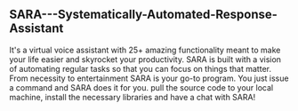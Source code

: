 ## SARA---Systematically-Automated-Response-Assistant

It's a virtual voice assistant with 25+ amazing functionality meant to make your life easier and skyrocket your productivity.
SARA is built with a vision of automating regular tasks so that you can focus on things that matter. 
From necessity to entertainment SARA is your go-to program. You just issue a command and SARA does it for you.
pull the source code to your local machine, install the necessary libraries and have a chat with SARA!

